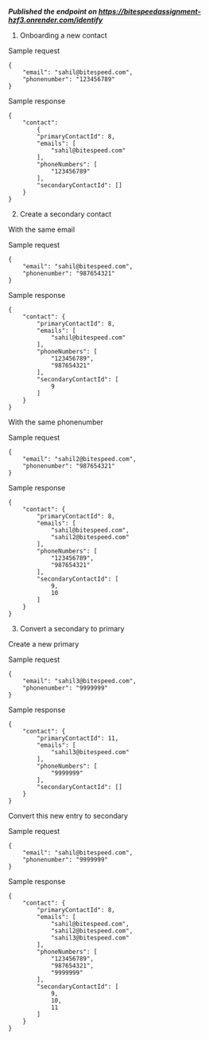 ***Published the endpoint on https://bitespeedassignment-hzf3.onrender.com/identify***

1. Onboarding a new contact

Sample request
```
{ 
	"email": "sahil@bitespeed.com", 
	"phonenumber": "123456789" 
}
```

Sample response
```
{ 
    "contact": 
		{ 
        "primaryContactId": 8, 
        "emails": [ 
            "sahil@bitespeed.com" 
        ], 
        "phoneNumbers": [ 
            "123456789" 
        ], 
        "secondaryContactId": [] 
    } 
}
```

2. Create a secondary contact

With the same email

Sample request 
```
{ 
    "email": "sahil@bitespeed.com",
    "phonenumber": "987654321" 
}
```

Sample response
```
{
    "contact": {
        "primaryContactId": 8,
        "emails": [
            "sahil@bitespeed.com"
        ],
        "phoneNumbers": [
            "123456789",
            "987654321"
        ],
        "secondaryContactId": [
            9
        ]
    }
}
```

With the same phonenumber

Sample request 
```
{ 
    "email": "sahil2@bitespeed.com",
    "phonenumber": "987654321" 
}
```

Sample response
```
{
    "contact": {
        "primaryContactId": 8,
        "emails": [
            "sahil@bitespeed.com",
            "sahil2@bitespeed.com"
        ],
        "phoneNumbers": [
            "123456789",
            "987654321"
        ],
        "secondaryContactId": [
            9,
            10
        ]
    }
}
```

3. Convert a secondary to primary

Create a new primary

Sample request 
```
{ 
    "email": "sahil3@bitespeed.com",
    "phonenumber": "9999999" 
}
```

Sample response
```
{
    "contact": {
        "primaryContactId": 11,
        "emails": [
            "sahil3@bitespeed.com"
        ],
        "phoneNumbers": [
            "9999999"
        ],
        "secondaryContactId": []
    }
}
```

Convert this new entry to secondary

Sample request 
```
{ 
    "email": "sahil@bitespeed.com",
    "phonenumber": "9999999" 
}
```

Sample response
```
{
    "contact": {
        "primaryContactId": 8,
        "emails": [
            "sahil@bitespeed.com",
            "sahil2@bitespeed.com",
            "sahil3@bitespeed.com"
        ],
        "phoneNumbers": [
            "123456789",
            "987654321",
            "9999999"
        ],
        "secondaryContactId": [
            9,
            10,
            11
        ]
    }
}
```

